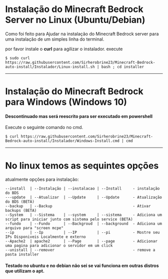 # Instalação do Minecraft Bedrock Server no Linux (Ubuntu/Debian)

Como foi feito para Ajudar na instalação do Minecraft Bedrock server para uma instalação de um simples linha do terminal.

por favor instale o **curl** para agilizar o instalador. execute 
```
$ sudo curl https://raw.githubusercontent.com/Sirherobrine23/Minecraft-Bedrock-auto-install/Instalador/Linux-install.sh | bash ; cd installer  
```

---

# Instalação do Minecraft Bedrock para Windows (Windows 10)

#### Descontinuado mas será reescrito para ser executado em powershell

Execute o seguinte comando no cmd.

```
$ curl https://raw.githubusercontent.com/Sirherobrine23/Minecraft-Bedrock-auto-install/Instalador/Windows-Install.cmd | cmd
```

---

# No linux temos as sequintes opções

atualmente opções para instalação:

    --install  | --Instalação | --instalacao | --Install     - instalação do BDS
    ---update  | --Atualizar  | --Update     | --Update      - Atualização do BDS (BETA)
    --backup   | --Backup                                    - Ativar backups (BETA)
    --System   | --Sistema    | --system     | --sistema     - Adiciona um script para iniciar junto com sistema pelo service (BETA)
    --fundo    | --Fundo      | --Backgroud  | --background  - Adiciona um arquivo para "screen mcpe"
    --ip       | --Ip         | --IP         | --pi          - Mostre seu IPs Disponiveis Localmente e externo
    --Apache2  | apache2      | --Page       | --page        - Adicionar uma pagina para adicionar o servidor em um click
    --unistall | --remover                                   - remove a pasta installer
#### Testado no ubuntu e no debian não sei se vai funciona em outras distros que utilizam o apt.
